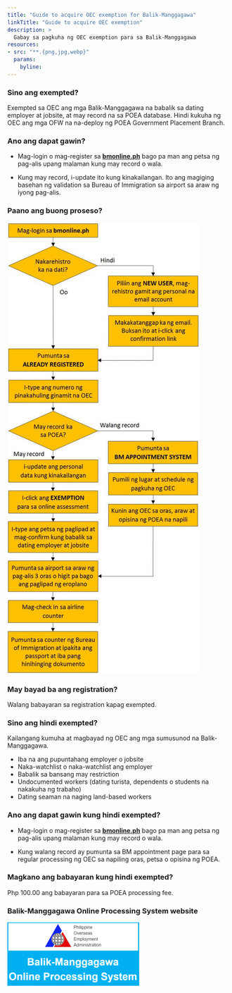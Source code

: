 ```yaml
---
title: "Guide to acquire OEC exemption for Balik-Manggagawa"
linkTitle: "Guide to acquire OEC exemption"
description: >
  Gabay sa pagkuha ng OEC exemption para sa Balik-Manggagawa
resources:
- src: "**.{png,jpg,webp}"
  params:
    byline:
---
```

### Sino ang exempted?

Exempted sa OEC ang mga Balik-Manggagawa na babalik sa dating employer at jobsite, at may record na sa POEA database. Hindi kukuha ng OEC ang mga OFW na na-deploy ng POEA Government Placement Branch.

### Ano ang dapat gawin?

- Mag-login o mag-register sa **[bmonline.ph](http://www.bmonline.ph/)** bago pa man ang petsa ng pag-alis upang malaman kung may record o wala.

- Kung may record, i-update ito kung kinakailangan. Ito ang magiging basehan ng validation sa Bureau of Immigration sa airport sa araw ng iyong pag-alis.

### Paano ang buong proseso?

![OEC exemption process](featured-oec-exemption-process.png)

### May bayad ba ang registration?

Walang babayaran sa registration kapag exempted.

### Sino ang hindi exempted?

Kailangang kumuha at magbayad ng OEC ang mga sumusunod na Balik-Manggagawa.

- Iba na ang pupuntahang employer o jobsite
- Naka-watchlist o naka-watchlist ang employer
- Babalik sa bansang may restriction
- Undocumented workers (dating turista, dependents o students na nakakuha ng trabaho)
- Dating seaman na naging land-based workers

### Ano ang dapat gawin kung hindi exempted?

- Mag-login o mag-register sa **[bmonline.ph](http://www.bmonline.ph/)** bago pa man ang petsa ng pag-alis upang malaman kung may record o wala.

- Kung walang record ay pumunta sa BM appointment page para sa regular processing ng OEC sa napiling oras, petsa o opisina ng POEA.

### Magkano ang babayaran kung hindi exempted?

Php 100.00 ang babayaran para sa POEA processing fee.

###  Balik-Manggagawa Online Processing System website

[![Balik-Manggagawa Online Processing System](balik-manggagawa-online-processing-system.png)](http://www.bmonline.ph/)

